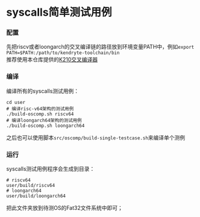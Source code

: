 # syscalls简单测试用例

### 配置
先把riscv或者loongarch的交叉编译链的路径放到环境变量PATH中，例如`export PATH=$PATH:/path/to/kendryte-toolchain/bin`
<br>
推荐使用本仓库提供的[K210交叉编译器](res/kendryte-toolchain-ubuntu-amd64-8.2.0-20190409.tar.xz)

### 编译
编译所有的syscalls测试用例：
```
cd user
# 编译risc-v64架构的测试用例
./build-oscomp.sh riscv64
# 编译loongarch64架构的测试用例
./build-oscomp.sh loongarch64
```
之后也可以使用脚本`src/oscomp/build-single-testcase.sh`来编译单个测例

### 运行
syscalls测试用例程序会生成到目录：
```
# riscv64
user/build/riscv64
# loongarch64
user/build/loongarch64
```
把此文件夹放到待测OS的Fat32文件系统中即可；
